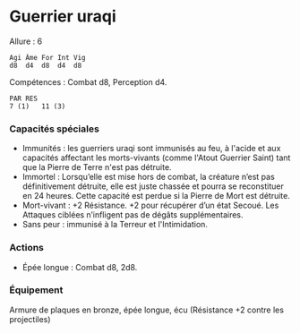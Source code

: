 # Guerrier uraqi

Allure : 6

	Agi	Âme	For	Int	Vig
	d8	d4	d8	d4	d8

Compétences : Combat d8, Perception d4.

	PAR	RES
	7 (1)	11 (3)

### Capacités spéciales
- Immunités : les guerriers uraqi sont immunisés au feu, à l'acide et aux capacités affectant les morts-vivants (comme l'Atout Guerrier Saint) tant que la Pierre de Terre n'est pas détruite.
- Immortel : Lorsqu’elle est mise hors de combat, la créature n’est pas définitivement détruite, elle est juste chassée et pourra se reconstituer en 24 heures. Cette capacité est perdue si la Pierre de Mort est détruite.
- Mort-vivant : +2 Résistance. +2 pour récupérer d’un état Secoué. Les Attaques ciblées n’infligent pas de dégâts supplémentaires.
- Sans peur : immunisé à la Terreur et l'Intimidation.

### Actions
- Épée longue : Combat d8, 2d8.

### Équipement
Armure de plaques en bronze, épée longue, écu (Résistance +2 contre les projectiles)

